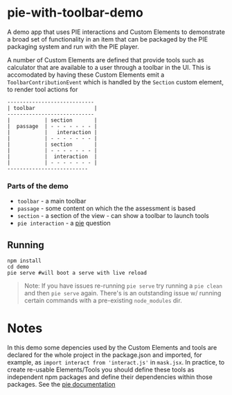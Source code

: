 # pie-with-toolbar-demo

A demo app that uses PIE interactions and Custom Elements to demonstrate a broad set of functionality in an item that can be packaged by the PIE packaging system and run with the PIE player.

A number of Custom Elements are defined that provide tools such as calculator that are available to a user through a toolbar in the UI. This is accomodated by having these Custom Elements emit a `ToolbarContributionEvent` which is handled by the `Section` custom element, to render tool actions for 


```
----------------------------
| toolbar                   |
----------------------------
|           | section       |
|  passage  | - - - - - - - | 
|           |   interaction |      
|           | - - - - - - - |
|           | section       | 
|           | - - - - - - - |
|           |  interaction  | 
|           | - - - - - - - |
--------------------------
```

### Parts of the demo 
* `toolbar` - a main toolbar
* `passage` - some content on which the the assessment is based
* `section` - a section of the view - can show a toolbar to launch tools
* `pie interaction` - a [pie](https://github.com/PieLabs/pie-docs) question

## Running 

```shell
npm install
cd demo
pie serve #will boot a serve with live reload
```
> Note: If you have issues re-running `pie serve` try running a `pie clean` and then `pie serve` again. There's is an outstanding issue w/ running certain commands with a pre-existing `node_modules` dir.

# Notes

In this demo some depencies used by the Custom Elements and tools are declared for the whole project in the package.json and imported, for example, as `import interact from 'interact.js'` in `mask.jsx`. In practice, to create re-usable Elements/Tools you should define these tools as independent npm packages and define their dependencies within those packages. See the [pie documentation](https://github.com/PieLabs/pie-docs)

